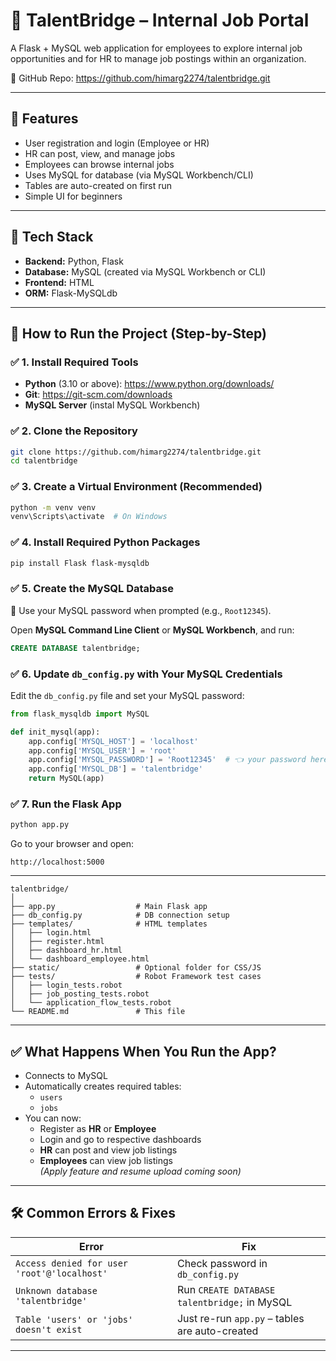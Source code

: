 # 🌉 TalentBridge – Internal Job Portal

A Flask + MySQL web application for employees to explore internal job opportunities and for HR to manage job postings within an organization.

🔗 GitHub Repo: https://github.com/himarg2274/talentbridge.git

---

## 📌 Features

- User registration and login (Employee or HR)
- HR can post, view, and manage jobs
- Employees can browse internal jobs
- Uses MySQL for database (via MySQL Workbench/CLI)
- Tables are auto-created on first run
- Simple UI for beginners

---

## 🧰 Tech Stack

- **Backend:** Python, Flask
- **Database:** MySQL (created via MySQL Workbench or CLI)
- **Frontend:** HTML 
- **ORM:** Flask-MySQLdb

---

## 🚀 How to Run the Project (Step-by-Step)

### ✅ 1. Install Required Tools

- **Python** (3.10 or above): https://www.python.org/downloads/
- **Git**: https://git-scm.com/downloads
- **MySQL Server** (instal MySQL Workbench)

### ✅ 2. Clone the Repository

```bash
git clone https://github.com/himarg2274/talentbridge.git
cd talentbridge
```

### ✅ 3. Create a Virtual Environment (Recommended)

```bash
python -m venv venv
venv\Scripts\activate  # On Windows
```

### ✅ 4. Install Required Python Packages

```bash
pip install Flask flask-mysqldb
```

### ✅ 5. Create the MySQL Database

🔐 Use your MySQL password when prompted (e.g., `Root12345`).

Open **MySQL Command Line Client** or **MySQL Workbench**, and run:

```sql
CREATE DATABASE talentbridge;
```

### ✅ 6. Update `db_config.py` with Your MySQL Credentials

Edit the `db_config.py` file and set your MySQL password:

```python
from flask_mysqldb import MySQL

def init_mysql(app):
    app.config['MYSQL_HOST'] = 'localhost'
    app.config['MYSQL_USER'] = 'root'
    app.config['MYSQL_PASSWORD'] = 'Root12345'  # 👈 your password here
    app.config['MYSQL_DB'] = 'talentbridge'
    return MySQL(app)
```

### ✅ 7. Run the Flask App

```bash
python app.py
```

Go to your browser and open:

```
http://localhost:5000
```

---
````
talentbridge/
│
├── app.py                  # Main Flask app
├── db_config.py            # DB connection setup
├── templates/              # HTML templates
│   ├── login.html
│   ├── register.html
│   ├── dashboard_hr.html
│   └── dashboard_employee.html
├── static/                 # Optional folder for CSS/JS
├── tests/                  # Robot Framework test cases
│   ├── login_tests.robot
│   ├── job_posting_tests.robot
│   └── application_flow_tests.robot
└── README.md               # This file
````
---

## ✅ What Happens When You Run the App?

- Connects to MySQL
- Automatically creates required tables:
  - `users`
  - `jobs`
- You can now:
  - Register as **HR** or **Employee**
  - Login and go to respective dashboards
  - **HR** can post and view job listings
  - **Employees** can view job listings  
  *(Apply feature and resume upload coming soon)*

---

## 🛠️ Common Errors & Fixes

| Error | Fix |
|-------|-----|
| `Access denied for user 'root'@'localhost'` | Check password in `db_config.py` |
| `Unknown database 'talentbridge'` | Run `CREATE DATABASE talentbridge;` in MySQL |
| `Table 'users' or 'jobs' doesn't exist` | Just re-run `app.py` – tables are auto-created |

---



